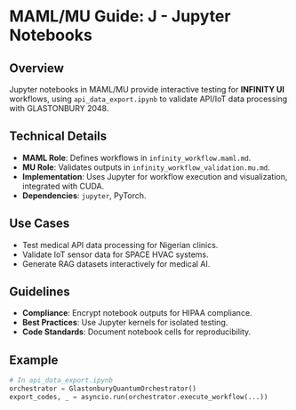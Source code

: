 # MAML/MU Guide: J - Jupyter Notebooks

## Overview
Jupyter notebooks in MAML/MU provide interactive testing for **INFINITY UI** workflows, using `api_data_export.ipynb` to validate API/IoT data processing with GLASTONBURY 2048.

## Technical Details
- **MAML Role**: Defines workflows in `infinity_workflow.maml.md`.
- **MU Role**: Validates outputs in `infinity_workflow_validation.mu.md`.
- **Implementation**: Uses Jupyter for workflow execution and visualization, integrated with CUDA.
- **Dependencies**: `jupyter`, PyTorch.

## Use Cases
- Test medical API data processing for Nigerian clinics.
- Validate IoT sensor data for SPACE HVAC systems.
- Generate RAG datasets interactively for medical AI.

## Guidelines
- **Compliance**: Encrypt notebook outputs for HIPAA compliance.
- **Best Practices**: Use Jupyter kernels for isolated testing.
- **Code Standards**: Document notebook cells for reproducibility.

## Example
```python
# In api_data_export.ipynb
orchestrator = GlastonburyQuantumOrchestrator()
export_codes, _ = asyncio.run(orchestrator.execute_workflow(...))
```